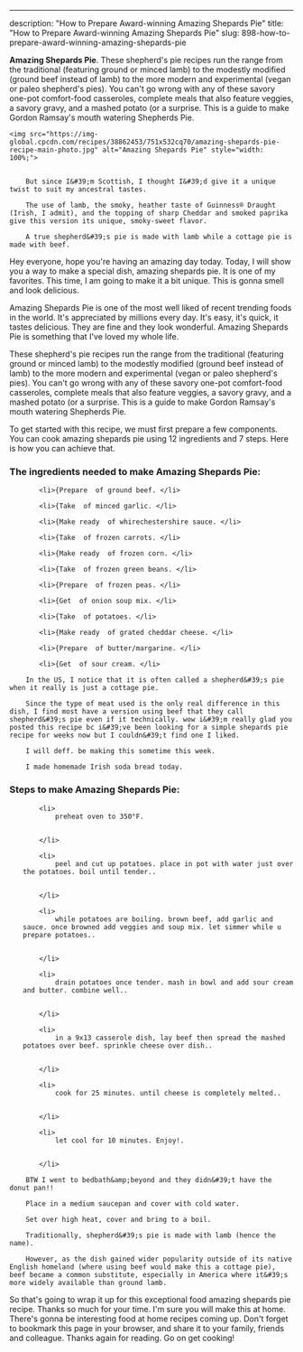 ---
description: "How to Prepare Award-winning Amazing Shepards Pie"
title: "How to Prepare Award-winning Amazing Shepards Pie"
slug: 898-how-to-prepare-award-winning-amazing-shepards-pie

<p>
	<strong>Amazing Shepards Pie</strong>. 
	These shepherd&#39;s pie recipes run the range from the traditional (featuring ground or minced lamb) to the modestly modified (ground beef instead of lamb) to the more modern and experimental (vegan or paleo shepherd&#39;s pies). You can&#39;t go wrong with any of these savory one-pot comfort-food casseroles, complete meals that also feature veggies, a savory gravy, and a mashed potato (or a surprise. This is a guide to make Gordon Ramsay&#39;s mouth watering Shepherds Pie.
</p>
<p>
	
	<img src="https://img-global.cpcdn.com/recipes/38862453/751x532cq70/amazing-shepards-pie-recipe-main-photo.jpg" alt="Amazing Shepards Pie" style="width: 100%;">
	
	
		But since I&#39;m Scottish, I thought I&#39;d give it a unique twist to suit my ancestral tastes.
	
		The use of lamb, the smoky, heather taste of Guinness® Draught (Irish, I admit), and the topping of sharp Cheddar and smoked paprika give this version its unique, smoky-sweet flavor.
	
		A true shepherd&#39;s pie is made with lamb while a cottage pie is made with beef.
	
</p>
<p>
	Hey everyone, hope you're having an amazing day today. Today, I will show you a way to make a special dish, amazing shepards pie. It is one of my favorites. This time, I am going to make it a bit unique. This is gonna smell and look delicious.
</p>
	
<p>
	Amazing Shepards Pie is one of the most well liked of recent trending foods in the world. It's appreciated by millions every day. It's easy, it's quick, it tastes delicious. They are fine and they look wonderful. Amazing Shepards Pie is something that I've loved my whole life.
</p>
<p>
	These shepherd&#39;s pie recipes run the range from the traditional (featuring ground or minced lamb) to the modestly modified (ground beef instead of lamb) to the more modern and experimental (vegan or paleo shepherd&#39;s pies). You can&#39;t go wrong with any of these savory one-pot comfort-food casseroles, complete meals that also feature veggies, a savory gravy, and a mashed potato (or a surprise. This is a guide to make Gordon Ramsay&#39;s mouth watering Shepherds Pie.
</p>

<p>
To get started with this recipe, we must first prepare a few components. You can cook amazing shepards pie using 12 ingredients and 7 steps. Here is how you can achieve that.
</p>

<h3>The ingredients needed to make Amazing Shepards Pie:</h3>

<ol>
	
		<li>{Prepare  of ground beef. </li>
	
		<li>{Take  of minced garlic. </li>
	
		<li>{Make ready  of whirechestershire sauce. </li>
	
		<li>{Take  of frozen carrots. </li>
	
		<li>{Make ready  of frozen corn. </li>
	
		<li>{Take  of frozen green beans. </li>
	
		<li>{Prepare  of frozen peas. </li>
	
		<li>{Get  of onion soup mix. </li>
	
		<li>{Take  of potatoes. </li>
	
		<li>{Make ready  of grated cheddar cheese. </li>
	
		<li>{Prepare  of butter/margarine. </li>
	
		<li>{Get  of sour cream. </li>
	
</ol>
<p>
	
		In the US, I notice that it is often called a shepherd&#39;s pie when it really is just a cottage pie.
	
		Since the type of meat used is the only real difference in this dish, I find most have a version using beef that they call shepherd&#39;s pie even if it technically. wow i&#39;m really glad you posted this recipe bc i&#39;ve been looking for a simple shepards pie recipe for weeks now but I couldn&#39;t find one I liked.
	
		I will deff. be making this sometime this week.
	
		I made homemade Irish soda bread today.
	
</p>

<h3>Steps to make Amazing Shepards Pie:</h3>

<ol>
	
		<li>
			preheat oven to 350°F.
			
			
		</li>
	
		<li>
			peel and cut up potatoes. place in pot with water just over the potatoes. boil until tender..
			
			
		</li>
	
		<li>
			while potatoes are boiling. brown beef, add garlic and sauce. once browned add veggies and soup mix. let simmer while u prepare potatoes..
			
			
		</li>
	
		<li>
			drain potatoes once tender. mash in bowl and add sour cream and butter. combine well..
			
			
		</li>
	
		<li>
			in a 9x13 casserole dish, lay beef then spread the mashed potatoes over beef. sprinkle cheese over dish..
			
			
		</li>
	
		<li>
			cook for 25 minutes. until cheese is completely melted..
			
			
		</li>
	
		<li>
			let cool for 10 minutes. Enjoy!.
			
			
		</li>
	
</ol>

<p>
	
		BTW I went to bedbath&amp;beyond and they didn&#39;t have the donut pan!!
	
		Place in a medium saucepan and cover with cold water.
	
		Set over high heat, cover and bring to a boil.
	
		Traditionally, shepherd&#39;s pie is made with lamb (hence the name).
	
		However, as the dish gained wider popularity outside of its native English homeland (where using beef would make this a cottage pie), beef became a common substitute, especially in America where it&#39;s more widely available than ground lamb.
	
</p>

<p>
	So that's going to wrap it up for this exceptional food amazing shepards pie recipe. Thanks so much for your time. I'm sure you will make this at home. There's gonna be interesting food at home recipes coming up. Don't forget to bookmark this page in your browser, and share it to your family, friends and colleague. Thanks again for reading. Go on get cooking!
</p>
